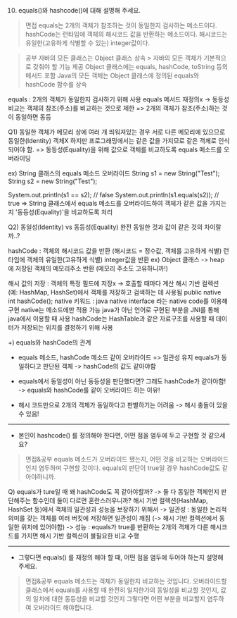 10. equals()와 hashcode()에 대해 설명해 주세요.
> 면접
equals는 2개의 객체가 참조하는 것이 동일한지 검사하는 메소드이다.
hashCode는 런타임에 객체의 해시코드 값을 반환하는 메소드이다. 
해시코드는 유일한(고유하게 식별할 수 있는) integer값이다.

> 공부
자바의 모든 클래스는 Object 클래스 상속 > 자바의 모든 객체가 기본적으로 갖춰야 할 기능 제공
                                        Object 클래스에는 equals, hashCode, toString 등의 메서드 포함
                                        Java의 모든 객체는 Object 클래스에 정의된 equals와 hashCode 함수를 상속

equals : 2개의 객체가 동일한지 검사하기 위해 사용
         equals 메서드 재정의x -> 동등성 비교는 객체의 참조(주소)를 비교하는 것으로 제한
         => 2개의 객체가 참조(주소)하는 것이 동일하면 동등

Q1) 동일한 객체가 메모리 상에 여러 개 띄워져있는 경우 
서로 다른 메모리에 있으므로 동일한(Identity) 객체X
하지만 프로그래밍에서는 같은 값을 가지므로 같은 객체로 인식되어야 함.
=> 동등성(Equality)을 위해 값으로 객체를 비교하도록 equals 메소드를 오버라이딩

ex) String 클래스의 equals 메소드 오버라이드
String s1 = new String("Test");
String s2 = new String("Test");

System.out.println(s1 == s2);			// false
System.out.println(s1.equals(s2));		// true
=> String 클래스에서 equals 메소드를 오버라이드하여 객체가 같은 값을 가지는지 '동등성(Equality)'을 비교하도록 처리

Q2) 동일성(Identity) vs 동등성(Equality)
완전 동일한 것과 값이 같은 것의 차이랄까..?

hashCode :  객체의 해시코드 값을 반환 (해시코드 = 정수값, 객체를 고유하게 식별)
            런타임에 객체의 유일한(고유하게 식별) integer값을 반환
            ex) Object 클래스 -> heap에 저장된 객체의 메모리주소 반환 (메모리 주소도 고유하니까!)

해시 값의 저장 : 객체의 특정 필드에 저장x -> 호출할 때마다 계산
해시 기반 컬렉션 (예: HashMap, HashSet)에서 객체를 저장하고 검색하는 데 사용됨
public native int hashCode();
native 키워드 : java native interface 라는 native code를 이용해 구현
                native는 메소드에만 적용 가능
                java가 아닌 언어로 구현된 부분을 JNI를 통해 java에서 이용할 때 사용
                hashCode는 HashTable과 같은 자료구조를 사용할 때 데이터가 저장되는 위치를 결정하기 위해 사용

+) equals와 hashCode의 관계
- equals 메소드, hashCode 메소드 같이 오버라이드 => 일관성 유지
equals가 동일하다고 판단된 객체 -> hashCode의 값도 같아야함

- equals에서 동일성이 아닌 동등성을 판단했다면? 
그래도 hashCode가 같아야함! -> equals와 hashCode를 같이 오버라이드 하는 이유!

- 해시 코드만으로 2개의 객체가 동일하다고 판별하기는 어려움 -> 해시 충돌이 있을 수 있음!

-------------------

- 본인이 hashcode() 를 정의해야 한다면, 어떤 점을 염두에 두고 구현할 것 같으세요?
> 면접&공부
equals 메소드가 오버라이드 됐는지, 어떤 것을 비교하는 오버라이드인지 염두하며 구현할 것이다.
equals의 판단이 true일 경우 hashCode값도 같아야하니까.

Q) equals가 ture일 때 왜 hashCode도 꼭 같아야할까? -> 둘 다 동일한 객체인지 판단해주는 함수인데 둘이 다르면 혼란스러우니까?
해시 기반 컬렉션(HashMap, HashSet 등)에서 객체의 일관성과 성능을 보장하기 위해서
-> 일관성 : 동일한 논리적 의미를 갖는 객체를 여러 버킷에 저장하면 일관성이 깨짐 (-> 해시 기반 컬렉션에서 동일한 위치에 있어야함)
-> 성능 : equals가 true를 반환하는 2개의 객체가 다른 해시코드를 가지면 해시 기반 컬렉션이 불필요한 비교 수행

-------------------

- 그렇다면 equals() 를 재정의 해야 할 때, 어떤 점을 염두에 두어야 하는지 설명해 주세요.
> 면접&공부
equals 메소드는 객체가 동일한지 비교하는 것입니다.
오버라이드할 클래스에서 equals를 사용할 때 완전히 일치한가의 동일성을 비교할 것인지,
값의 일치에 대한 동등성을 비교할 것인지 그렇다면 어떤 부분을 비교할지 염두하여 오버라이드 해야합니다.

